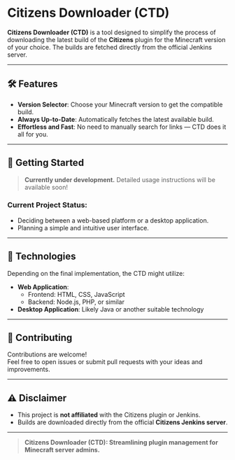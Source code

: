 # Citizens Downloader (CTD)

**Citizens Downloader (CTD)** is a tool designed to simplify the process of downloading the latest build of the **Citizens** plugin for the Minecraft version of your choice. The builds are fetched directly from the official Jenkins server.

---

## 🛠 Features

- **Version Selector**: Choose your Minecraft version to get the compatible build.  
- **Always Up-to-Date**: Automatically fetches the latest available build.  
- **Effortless and Fast**: No need to manually search for links — CTD does it all for you.  

---

## 🚀 Getting Started

> **Currently under development.** Detailed usage instructions will be available soon!

### Current Project Status:
- Deciding between a web-based platform or a desktop application.  
- Planning a simple and intuitive user interface.  

---

## 🔧 Technologies

Depending on the final implementation, the CTD might utilize:
- **Web Application**:
  - Frontend: HTML, CSS, JavaScript  
  - Backend: Node.js, PHP, or similar  
- **Desktop Application**: Likely Java or another suitable technology  

---

## 🤝 Contributing

Contributions are welcome!  
Feel free to open issues or submit pull requests with your ideas and improvements.  

---

## ⚠ Disclaimer

- This project is **not affiliated** with the Citizens plugin or Jenkins.  
- Builds are downloaded directly from the official **Citizens Jenkins server**.  

---

> **Citizens Downloader (CTD): Streamlining plugin management for Minecraft server admins.**
